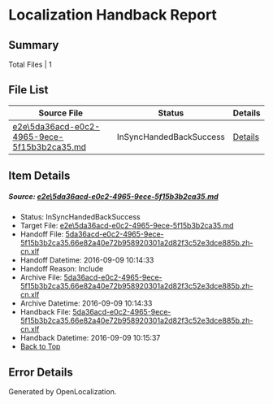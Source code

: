 # <a name='report-top'></a> Localization Handback Report

## Summary
 Total Files | 1

## File List
 Source File | Status | Details 
 ----------- | ------ | ------- 
 [e2e\5da36acd-e0c2-4965-9ece-5f15b3b2ca35.md](https://github.com/OpenLocalizationTestOrg/ol-test0/blob/0c1f9836f3df9c80048031f3b0eeb8e75b83115d/e2e/5da36acd-e0c2-4965-9ece-5f15b3b2ca35.md) | InSyncHandedBackSuccess | [Details](#a2c43c92c6b04b9295a315ba0de5e0feb40a333e4)

## Item Details
##### <a name='a2c43c92c6b04b9295a315ba0de5e0feb40a333e4'></a> Source: [e2e\5da36acd-e0c2-4965-9ece-5f15b3b2ca35.md](https://github.com/OpenLocalizationTestOrg/ol-test0/blob/0c1f9836f3df9c80048031f3b0eeb8e75b83115d/e2e/5da36acd-e0c2-4965-9ece-5f15b3b2ca35.md)
* Status: InSyncHandedBackSuccess
* Target File: [e2e\5da36acd-e0c2-4965-9ece-5f15b3b2ca35.md](https://github.com/OpenLocalizationTestOrg/ol-test0-zhcn/blob/f602982f0d95499b4d0d69c2ba07fb5fe26fdfba/e2e/5da36acd-e0c2-4965-9ece-5f15b3b2ca35.md)
* Handoff File: [5da36acd-e0c2-4965-9ece-5f15b3b2ca35.66e82a40e72b958920301a2d82f3c52e3dce885b.zh-cn.xlf](https://github.com/OpenLocalizationTestOrg/ol-test0-handoff/blob/12ec59e6951b8f09b39849cae5a2f7245375e10a/ol-handoff/OpenLocalizationTestOrg/ol-test0-zhcn/yuwzho/ht/5da36acd-e0c2-4965-9ece-5f15b3b2ca35.66e82a40e72b958920301a2d82f3c52e3dce885b.zh-cn.xlf)
* Handoff Datetime: 2016-09-09 10:14:33
* Handoff Reason: Include
* Archive File: [5da36acd-e0c2-4965-9ece-5f15b3b2ca35.66e82a40e72b958920301a2d82f3c52e3dce885b.zh-cn.xlf](https://github.com/OpenLocalizationTestOrg/ol-test0-handoff/blob/1aea0e058adb837f3240b7362b566836ec69a815/ol-archive/OpenLocalizationTestOrg/ol-test0-zhcn/yuwzho/ht/5da36acd-e0c2-4965-9ece-5f15b3b2ca35.66e82a40e72b958920301a2d82f3c52e3dce885b.zh-cn.xlf)
* Archive Datetime: 2016-09-09 10:14:33
* Handback File: [5da36acd-e0c2-4965-9ece-5f15b3b2ca35.66e82a40e72b958920301a2d82f3c52e3dce885b.zh-cn.xlf](https://github.com/OpenLocalizationTestOrg/ol-test0-handback/blob/01c9deb4e8eefd97c6085dee96d2379787652614/ol-handback/OpenLocalizationTestOrg/ol-test0-zhcn/yuwzho/ht/5da36acd-e0c2-4965-9ece-5f15b3b2ca35.66e82a40e72b958920301a2d82f3c52e3dce885b.zh-cn.xlf)
* Handback Datetime: 2016-09-09 10:15:37
* [Back to Top](#report-top)


## Error Details

Generated by OpenLocalization.
